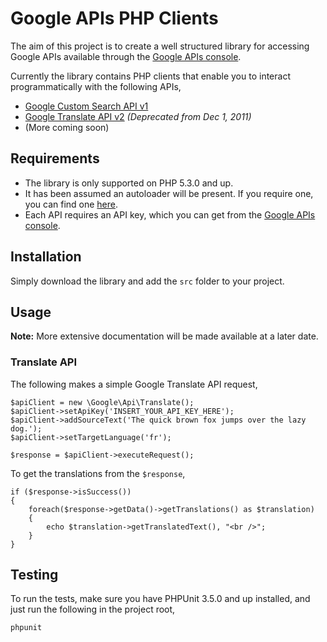 Google APIs PHP Clients
=======================

The aim of this project is to create a well structured library for accessing Google APIs available through the [Google APIs console][1].

Currently the library contains PHP clients that enable you to interact programmatically with the following APIs,

* [Google Custom Search API v1][2]
* [Google Translate API v2][3] _(Deprecated from Dec 1, 2011)_
* (More coming soon)

Requirements
------------

* The library is only supported on PHP 5.3.0 and up.
* It has been assumed an autoloader will be present. If you require one, you can find one [here][4].
* Each API requires an API key, which you can get from the [Google APIs console][1].

Installation
------------

Simply download the library and add the `src` folder to your project.

Usage
-----

**Note:** More extensive documentation will be made available at a later date.

### Translate API

The following makes a simple Google Translate API request,

    $apiClient = new \Google\Api\Translate();
    $apiClient->setApiKey('INSERT_YOUR_API_KEY_HERE');
    $apiClient->addSourceText('The quick brown fox jumps over the lazy dog.');
    $apiClient->setTargetLanguage('fr');

    $response = $apiClient->executeRequest();

To get the translations from the `$response`,

    if ($response->isSuccess())
    {
        foreach($response->getData()->getTranslations() as $translation)
        {
            echo $translation->getTranslatedText(), "<br />";
        }
    }

Testing
-------

To run the tests, make sure you have PHPUnit 3.5.0 and up installed, and just run the following in the project root,

    phpunit

[1]: https://code.google.com/apis/console/
[2]: https://code.google.com/apis/customsearch/v1/overview.html
[3]: http://code.google.com/apis/language/translate/overview.html
[4]: http://groups.google.com/group/php-standards/web/psr-0-final-proposal